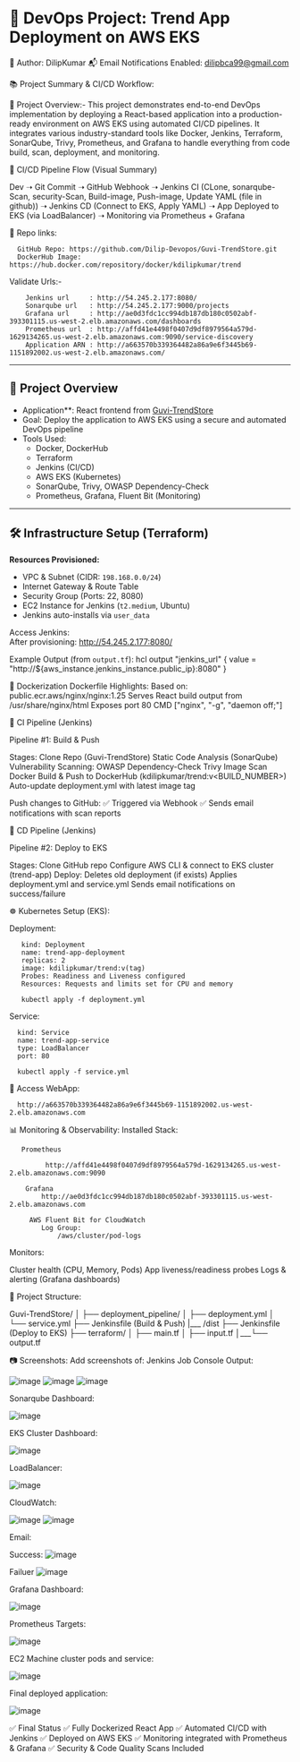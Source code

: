 # 🚀 DevOps Project: Trend App Deployment on AWS EKS

🧠 Author: DilipKumar
📬 Email Notifications Enabled: dilipbca99@gmail.com

📚 Project Summary & CI/CD Workflow:

🧩 Project Overview:-
                  This project demonstrates end-to-end DevOps implementation by deploying a React-based application into a production-ready environment on AWS EKS using automated CI/CD pipelines. It integrates various industry-standard tools like Docker, Jenkins, Terraform, SonarQube, Trivy, Prometheus, and Grafana to handle everything from code build, scan, deployment, and monitoring.

🔁 CI/CD Pipeline Flow (Visual Summary)

Dev ➝ Git Commit ➝ GitHub Webhook
    ➝ Jenkins CI (CLone, sonarqube-Scan, security-Scan, Build-image, Push-image, Update YAML (file in github))
        ➝ Jenkins CD (Connect to EKS, Apply YAML)
            ➝ App Deployed to EKS (via LoadBalancer)
                ➝ Monitoring via Prometheus + Grafana

🔗 Repo links:

      GitHub Repo: https://github.com/Dilip-Devopos/Guvi-TrendStore.git
      DockerHub Image: https://hub.docker.com/repository/docker/kdilipkumar/trend
      
Validate Urls:-

        Jenkins url     : http://54.245.2.177:8080/
        Sonarqube url   : http://54.245.2.177:9000/projects
        Grafana url     : http://ae0d3fdc1cc994db187db180c0502abf-393301115.us-west-2.elb.amazonaws.com/dashboards
        Prometheus url  : http://affd41e4498f0407d9df8979564a579d-1629134265.us-west-2.elb.amazonaws.com:9090/service-discovery
        Application ARN : http://a663570b339364482a86a9e6f3445b69-1151892002.us-west-2.elb.amazonaws.com/

---

## 📌 Project Overview

- Application**: React frontend from [Guvi-TrendStore](https://github.com/Vennilavan12/Trend.git)
- Goal: Deploy the application to AWS EKS using a secure and automated DevOps pipeline
- Tools Used:
  - Docker, DockerHub
  - Terraform
  - Jenkins (CI/CD)
  - AWS EKS (Kubernetes)
  - SonarQube, Trivy, OWASP Dependency-Check
  - Prometheus, Grafana, Fluent Bit (Monitoring)

---

## 🛠️ Infrastructure Setup (Terraform)

**Resources Provisioned:**
- VPC & Subnet (CIDR: `198.168.0.0/24`)
- Internet Gateway & Route Table
- Security Group (Ports: 22, 8080)
- EC2 Instance for Jenkins (`t2.medium`, Ubuntu)
- Jenkins auto-installs via `user_data`

Access Jenkins:  
After provisioning:
http://54.245.2.177:8080/

Example Output (from `output.tf`):
hcl
output "jenkins_url" {
  value = "http://${aws_instance.jenkins_instance.public_ip}:8080"
}

🐳 Dockerization
Dockerfile Highlights:
Based on: public.ecr.aws/nginx/nginx:1.25
Serves React build output from /usr/share/nginx/html
Exposes port 80
CMD ["nginx", "-g", "daemon off;"]

🔁 CI Pipeline (Jenkins)

Pipeline #1: Build & Push

Stages:
     Clone Repo (Guvi-TrendStore)
    Static Code Analysis (SonarQube)
    Vulnerability Scanning:
    OWASP Dependency-Check
    Trivy Image Scan
    Docker Build & Push to DockerHub (kdilipkumar/trend:v<BUILD_NUMBER>)
    Auto-update deployment.yml with latest image tag

Push changes to GitHub:
    ✅ Triggered via Webhook
    ✅ Sends email notifications with scan reports

🚀 CD Pipeline (Jenkins)

Pipeline #2: Deploy to EKS

Stages:
     Clone GitHub repo
     Configure AWS CLI & connect to EKS cluster (trend-app)
Deploy:
     Deletes old deployment (if exists)
     Applies deployment.yml and service.yml
     Sends email notifications on success/failure

☸️ Kubernetes Setup (EKS):

Deployment:

       kind: Deployment
       name: trend-app-deployment
       replicas: 2
       image: kdilipkumar/trend:v(tag)
       Probes: Readiness and Liveness configured
       Resources: Requests and limits set for CPU and memory

       kubectl apply -f deployment.yml
       
Service:

      kind: Service
      name: trend-app-service
      type: LoadBalancer
      port: 80

      kubectl apply -f service.yml

📎 Access WebApp: 

      http://a663570b339364482a86a9e6f3445b69-1151892002.us-west-2.elb.amazonaws.com

📊 Monitoring & Observability:
Installed Stack:

       Prometheus
       
             http://affd41e4498f0407d9df8979564a579d-1629134265.us-west-2.elb.amazonaws.com:9090

        Grafana
            http://ae0d3fdc1cc994db187db180c0502abf-393301115.us-west-2.elb.amazonaws.com

         AWS Fluent Bit for CloudWatch
            Log Group:
                /aws/cluster/pod-logs

Monitors:

  Cluster health (CPU, Memory, Pods)
  App liveness/readiness probes
  Logs & alerting (Grafana dashboards)

📁 Project Structure:

Guvi-TrendStore/
│
├── deployment_pipeline/
│   ├── deployment.yml
│   └── service.yml
├── Jenkinsfile       (Build & Push)
|___ /dist
├── Jenkinsfile       (Deploy to EKS)
├── terraform/
│   ├── main.tf
│   ├── input.tf
│___└── output.tf

📷 Screenshots:
Add screenshots of:
Jenkins Job Console Output:

  ![image](https://github.com/user-attachments/assets/edffd27f-dbc2-425e-b4bd-e92dc0e97299)
  ![image](https://github.com/user-attachments/assets/a52ba746-2a6a-4934-b623-85904e1e78b5)
  ![image](https://github.com/user-attachments/assets/b14c292d-2614-4031-b87c-f88257bf32f0)

Sonarqube Dashboard:

  ![image](https://github.com/user-attachments/assets/214651d0-e3be-46a2-81e9-9e13b782c29f)

EKS Cluster Dashboard:

  ![image](https://github.com/user-attachments/assets/95d2e037-d811-4a97-a364-1a3415fb15ec)
      
LoadBalancer:

  ![image](https://github.com/user-attachments/assets/9b3060de-d4d8-4f93-9ab7-e28247dbb5a2)

CloudWatch:

  ![image](https://github.com/user-attachments/assets/34c5ef42-2e99-4135-a91e-8659778b1d4d)
  ![image](https://github.com/user-attachments/assets/d17b83da-c009-4ab1-8e5a-c7994e3b6245)

Email:    

  Success:
  ![image](https://github.com/user-attachments/assets/be999577-ddeb-43c1-8141-ad862474a483)

  Failuer
  ![image](https://github.com/user-attachments/assets/b25925ce-9905-4a32-96d7-32a886dfc5cc)

Grafana Dashboard:

  ![image](https://github.com/user-attachments/assets/ef41ead3-a9d6-4edc-b76a-4bb11266db65)
 
Prometheus Targets:

  ![image](https://github.com/user-attachments/assets/5642a4c9-17db-4cdf-b5f0-5d94ae5de424)

EC2 Machine cluster pods and service:

  ![image](https://github.com/user-attachments/assets/fc25ece4-fc37-4e60-a849-eb376123dd7b)  

Final deployed application:

  ![image](https://github.com/user-attachments/assets/45f06eca-8307-4325-a06f-ed871afe49cf)


✅ Final Status
✅ Fully Dockerized React App
✅ Automated CI/CD with Jenkins
✅ Deployed on AWS EKS
✅ Monitoring integrated with Prometheus & Grafana
✅ Security & Code Quality Scans Included

